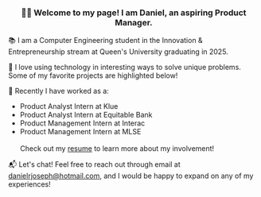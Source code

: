 ### <p align="center"> 👋🏽 Welcome to my page! I am Daniel, an aspiring Product Manager. </p>

📚 I am a Computer Engineering student in the Innovation & Entrepreneurship stream at Queen's University graduating in 2025.

🌳 I love using technology in interesting ways to solve unique problems. Some of my favorite projects are highlighted below!

📖 Recently I have worked as a:
- Product Analyst Intern at Klue
- Product Analyst Intern at Equitable Bank
- Product Management Intern at Interac
- Product Management Intern at MLSE </br></br>
Check out my [resume](https://docs.google.com/document/d/1lkP1_-_mYsMwxHngYhqTFU7fLMq6x-PTl9LOQzCPD78/edit?usp=sharing) to learn more about my involvement!

📬 Let's chat! Feel free to reach out through email at danielrjoseph@hotmail.com, and I would be happy to expand on any of my experiences!

